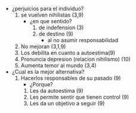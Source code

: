 - ¿perjuicios para el individuo?
	1) se vuelven nihilistas (3,9)	
		- ¿en que sentido?
			1) de indefension (3)
			2) de destino (9)
				- al no asumir responsabilidad
	2) No mejoran (3,1,9)
	3) Los debilita en cuanto a autoestima(9)
	4) Pronuncia depresion (relacion nihilismo) (10)
	5) Aumenta temor al mundo (3,4)
- ¿Cual es la mejor alternativa?
	1) Hacerlos responsables de su pasado (9)
		- ¿Porque?
		1) Les da autoestima (9)
		2) Les permite sentir que tienen control (9)
		3) Les da un objetivo a seguir (9)
		